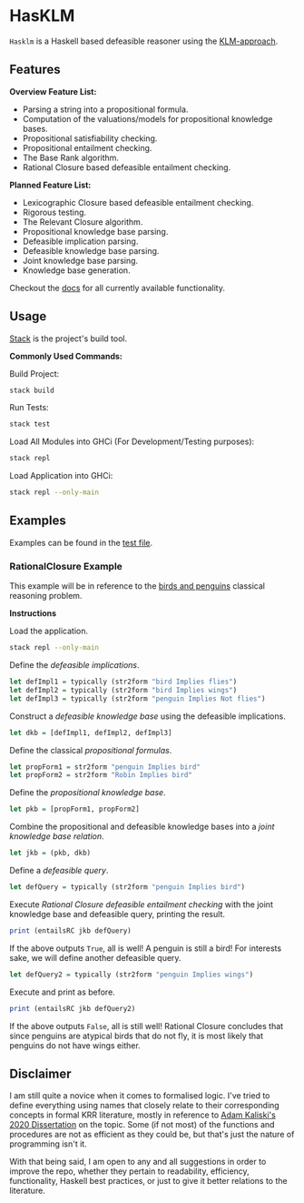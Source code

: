 # HasKLM

`Hasklm` is a Haskell based defeasible reasoner using the [KLM-approach](https://open.uct.ac.za/handle/11427/32743?show=full).

## Features

**Overview Feature List:**

- Parsing a string into a propositional formula.
- Computation of the valuations/models for propositional knowledge bases.
- Propositional satisfiability checking.
- Propositional entailment checking.
- The Base Rank algorithm.
- Rational Closure based defeasible entailment checking.

**Planned Feature List:**

- Lexicographic Closure based defeasible entailment checking.
- Rigorous testing.
- The Relevant Closure algorithm.
- Propositional knowledge base parsing.
- Defeasible implication parsing.
- Defeasible knowledge base parsing.
- Joint knowledge base parsing.
- Knowledge base generation.

Checkout the [docs](https://github.com/aidanjbailey/hasklm/tree/master/docs) for all currently available functionality.

## Usage

[Stack](https://docs.haskellstack.org/en/stable/README/) is the project's build tool.

**Commonly Used Commands:**

Build Project:

```sh
stack build
```

Run Tests:

```sh
stack test
```

Load All Modules into GHCi (For Development/Testing purposes):

```sh
stack repl
```

Load Application into GHCi:

```sh
stack repl --only-main
```

## Examples

Examples can be found in the [test file](https://github.com/aidanjbailey/hasklm/blob/master/test/MyLibTest.hs).

### RationalClosure Example

This example will be in reference to the [birds and penguins](https://projects.cs.uct.ac.za/honsproj/cgi-bin/view/2019/morris_ross.zip/images/comic-penguins-strip.png) classical reasoning problem.

**Instructions**

Load the application.

```sh
stack repl --only-main
```

Define the _defeasible implications_.

```haskell
let defImpl1 = typically (str2form "bird Implies flies")
let defImpl2 = typically (str2form "bird Implies wings")
let defImpl3 = typically (str2form "penguin Implies Not flies")
```

Construct a _defeasible knowledge base_ using the defeasible implications.

```haskell
let dkb = [defImpl1, defImpl2, defImpl3]
```

Define the classical _propositional formulas_.

```haskell
let propForm1 = str2form "penguin Implies bird"
let propForm2 = str2form "Robin Implies bird"
```

Define the _propositional knowledge base_.

```haskell
let pkb = [propForm1, propForm2]
```

Combine the propositional and defeasible knowledge bases into a _joint knowledge base relation_.

```haskell
let jkb = (pkb, dkb)
```

Define a _defeasible query_.

```haskell
let defQuery = typically (str2form "penguin Implies bird")
```

Execute _Rational Closure defeasible entailment checking_ with the joint knowledge base and defeasible query, printing the result.

```haskell
print (entailsRC jkb defQuery)
```

If the above outputs `True`, all is well! A penguin is still a bird! For interests sake, we will define another defeasible query.

```haskell
let defQuery2 = typically (str2form "penguin Implies wings")
```

Execute and print as before.

```haskell
print (entailsRC jkb defQuery2)
```

If the above outputs `False`, all is still well! Rational Closure concludes that since penguins are atypical birds that do not fly, it is most likely that penguins do not have wings either.

## Disclaimer

I am still quite a novice when it comes to formalised logic.
I've tried to define everything using names that closely relate to their corresponding concepts in formal KRR literature, mostly in reference to [Adam Kaliski's 2020 Dissertation](https://open.uct.ac.za/handle/11427/32743?show=full) on the topic.
Some (if not most) of the functions and procedures are not as efficient as they could be, but that's just the nature of programming isn't it.

With that being said, I am open to any and all suggestions in order to improve the repo, whether they pertain to readability, efficiency, functionality, Haskell best practices, or just to give it better relations to the literature.
